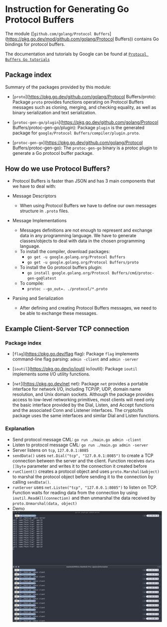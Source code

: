 # Instruction for Generating Go Protocol Buffers

The module ([`github.com/golang/Protocol Buffers`](https://pkg.go.dev/mod/github.com/golang/Protocol Buffers))
contains Go bindings for protocol buffers.

The documentation and tutorials by Google can be found at [`Protocol Buffers Go tutorials`](https://developers.google.com/protocol-buffers/docs/gotutorial)

## Package index

Summary of the packages provided by this module:

-   [`proto`](https://pkg.go.dev/github.com/golang/Protocol Buffers/proto): Package
    `proto` provides functions operating on Protocol Buffers messages such as cloning,
    merging, and checking equality, as well as binary serialization and text
    serialization.

-   [`protoc-gen-go/plugin`](https://pkg.go.dev/github.com/golang/Protocol Buffers/protoc-gen-go/plugin):
    Package `plugin` is the generated package for
    `google/Protocol Buffers/compiler/plugin.proto`.
-   [`protoc-gen-go`](https://pkg.go.dev/github.com/golang/Protocol Buffers/protoc-gen-go):
    The `protoc-gen-go` binary is a protoc plugin to generate a Go protocol
    buffer package.

## How do we use Protocol Buffers?

-   Protocol Buffers is faster than JSON and has 3 main components that we have to deal with:

*   Message Descriptors

    -   When using Protocol Buffers we have to define our own messages structure in `.proto` files.

*   Message Implementations

    -   Messages definitions are not enough to represent and exchange data in any programming language. We have to generate classes/objects to deal with data in the chosen programming language.
    -   To install the compiler, download packages:
        -   `go get -u google.golang.org/Protocol Buffers`
        -   `go get -u google.golang.org/Protocol Buffers/proto`
    -   To install the Go protocol buffers plugin:
        -   `go install google.golang.org/Protocol Buffers/cmd/protoc-gen-go@latest`
    -   To compile:
        -   `protoc --go_out=. ./protocol/*.proto`

*   Parsing and Serialization

    -   After defining and creating Protocol Buffers messages, we need to be able to exchange these messages.

## Example Client-Server TCP connection

### Package index

-   [`flag`](https://pkg.go.dev/flag flag): Package
    `flag` implements command-line flag parsing: `admin -client` and `admin -server`

-   [`ioutil`](https://pkg.go.dev/io/ioutil io/ioutil):
    Package `ioutil` implements some I/O utility functions.

-   [`net`](https://pkg.go.dev/net net):
    Package `net` provides a portable interface for network I/O, including TCP/IP, UDP, domain name resolution, and Unix domain sockets. Although the package provides access to low-level networking primitives, most clients will need only the basic interface provided by the Dial, Listen, and Accept functions and the associated Conn and Listener interfaces. The crypto/tls package uses the same interfaces and similar Dial and Listen functions.

### Explanation

-   Send protocol message CML: `go run ./main.go admin -client`
-   Listen to protocol message CML: `go run ./main.go admin -server`
-   Server listens on `tcp`, `127.0.0.1:8085`
-   `sendData()` uses `net.Dial("tcp", "127.0.0.1:8085")` to create a TCP connection between the server and the client. Function receives `data []byte` parameter and writes it to the connection it created before
-   `runClient()` creates a protocol object and uses `proto.Marshal(&object)` to marshal the protocol object before sending it to the connection by calling `sendData()`.
-   `runServer` uses `net.Listen("tcp", "127.0.0.1:8085")` to listen on TCP. Function waits for reading data from the connection by using `ioutil.ReadAll(connection)` and then unmarshal the data received by `proto.Unmarshal(data, object)`
-   Demo
    <img src="./client_server.png">
